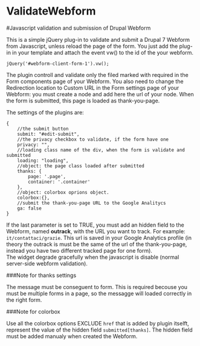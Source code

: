 ValidateWebform
===============

#Javascript validation and submission of Drupal Webform

This is a simple jQuery plug-in to validate and submit a Drupal 7 Webform from Javascript, unless reload the page of the form.
You just add the plug-in in your template and attach the event vw() to the id of the your webform.

    jQuery('#webform-client-form-1').vw();

The plugin controll and validate only the filed marked with required in the Form components page of your Webform.
You also need to change the Redirection location to Custom URL in the Form settings page of your Webform: you must create a node and add here the url of your node. When the form is submitted, this page is loaded as thank-you-page.

The settings of the plugins are:

    {
        //the submit button
        submit: "#edit-submit",
        //the privacy checkbox to validate, if the form have one
        privacy: "",
        //loading class name of the div, when the form is validate and submitted
        loading: "loading",
        //object: the page class loaded after submitted
        thanks: {
            page: '.page',
            container: '.container'
        },
        //object: colorbox oprions object.
        colorbox:{},
        //submit the thank-you-page URL to the Google Analitycs
        ga: false
    }

If the last parameter is set to TRUE, you must add an hidden field to the Webform, named **outrack**, with the URL you want to track. For example: `it/contattaci/grazie`.
This url is saved in your Google Analytics profile (in theory the outrack is must be the same of the url of the thank-you-page, instead you have two different tracked page for one form).<br />
The widget degrade gracefully when the javascript is disable (normal server-side webform validation).

###Note for thanks settings

The message must be conseguent to form. This is required becouse you must be multiple forms in a page, so the messagge will loaded correctly in the right form.

###Note for colorbox

Use all the colorbox options EXCLUDE `href` that is added by plugin itselft, represent the value of the hidden field `submitted[thanks]`. The hidden field must be added manualy when created the Webform.